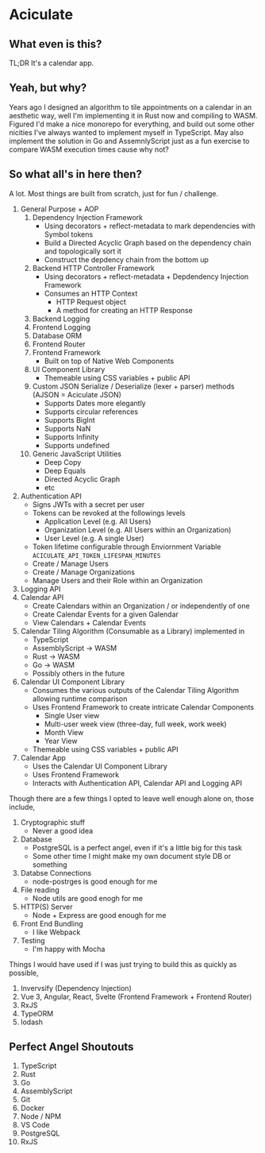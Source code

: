 Aciculate
=========

What even is this?
------------------

TL;DR It's a calendar app.

Yeah, but why?
--------------

Years ago I designed an algorithm to tile appointments on a calendar in an aesthetic way, well I'm implementing it in Rust now and compiling to WASM. Figured I'd make a nice monorepo for everything, and build out some other nicities I've always wanted to implement myself in TypeScript. May also implement the solution in Go and AssemnlyScript just as a fun exercise to compare WASM execution times cause why not?

So what all's in here then?
---------------------------

A lot. Most things are built from scratch, just for fun / challenge.

1. General Purpose + AOP
    1. Dependency Injection Framework
        - Using decorators + reflect-metadata to mark dependencies with Symbol tokens
        - Build a Directed Acyclic Graph based on the dependency chain and topologically sort it
        - Construct the depdency chain from the bottom up
    2. Backend HTTP Controller Framework
        - Using decorators + reflect-metadata + Depdendency Injection Framework
        - Consumes an HTTP Context
            - HTTP Request object
            - A method for creating an HTTP Response
    3. Backend Logging
    4. Frontend Logging
    5. Database ORM
    6. Frontend Router
    7. Frontend Framework
        - Built on top of Native Web Components
    8. UI Component Library
        - Themeable using CSS variables + public API
    9. Custom JSON Serialize / Deserialize (lexer + parser) methods (AJSON = Aciculate JSON)
        - Supports Dates more elegantly
        - Supports circular references
        - Supports BigInt
        - Supports NaN
        - Supports Infinity
        - Supports undefined
    10. Generic JavaScript Utilities
        - Deep Copy
        - Deep Equals
        - Directed Acyclic Graph
        - etc
2. Authentication API
    - Signs JWTs with a secret per user
    - Tokens can be revoked at the followings levels
      - Application Level (e.g. All Users)
      - Organization Level (e.g. All Users within an Organization)
      - User Level (e.g. A single User)
    - Token lifetime configurable through Enviornment Variable `ACICULATE_API_TOKEN_LIFESPAN_MINUTES`
    - Create / Manage Users
    - Create / Manage Organizations
    - Manage Users and their Role within an Organization
3. Logging API
4. Calendar API
    - Create Calendars within an Organization / or independently of one
    - Create Calendar Events for a given Galendar
    - View Calendars + Calendar Events
5. Calendar Tiling Algorithm (Consumable as a Library) implemented in
    - TypeScript 
    - AssemblyScript -> WASM
    - Rust -> WASM
    - Go -> WASM
    - Possibly others in the future
6. Calendar UI Component Library
    - Consumes the various outputs of the Calendar Tiling Algorithm allowing runtime comparison
    - Uses Frontend Framework to create intricate Calendar Components
      - Single User view
      - Multi-user week view (three-day, full week, work week)
      - Month View
      - Year View
    - Themeable using CSS variables + public API
7. Calendar App
    - Uses the Calendar UI Component Library
    - Uses Frontend Framework
    - Interacts with Authentication API, Calendar API and Logging API

Though there are a few things I opted to leave well enough alone on, those include,

1. Cryptographic stuff
    - Never a good idea
2. Database
    - PostgreSQL is a perfect angel, even if it's a little big for this task
    - Some other time I might make my own document style DB or something
3. Databse Connections
    - node-postrges is good enough for me
4. File reading
    - Node utils are good enogh for me
5. HTTP(S) Server
    - Node + Express are good enough for me
6. Front End Bundling
    - I like Webpack
7. Testing
    - I'm happy with Mocha

Things I would have used if I was just trying to build this as quickly as possible,

1. Invervsify (Dependency Injection)
2. Vue 3, Angular, React, Svelte (Frontend Framework + Frontend Router)
3. RxJS
4. TypeORM
5. lodash 

Perfect Angel Shoutouts
-----------------------

1. TypeScript
2. Rust
3. Go
4. AssemblyScript
5. Git
6. Docker
7. Node / NPM
8. VS Code
9. PostgreSQL
10. RxJS
